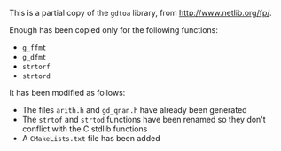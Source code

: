 This is a partial copy of the `gdtoa` library, from http://www.netlib.org/fp/.

Enough has been copied only for the following functions:

- `g_ffmt`
- `g_dfmt`
- `strtorf`
- `strtord`

It has been modified as follows:

* The files `arith.h` and `gd_qnan.h` have already been generated
* The `strtof` and `strtod` functions have been renamed so they don't conflict
  with the C stdlib functions
* A `CMakeLists.txt` file has been added
